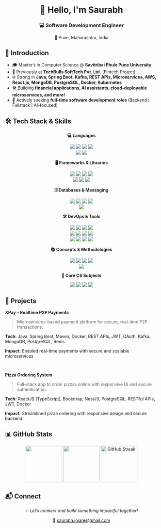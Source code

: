 <h1 align="center">👋 Hello, I'm Saurabh</h1>

<h3 align="center">💻 Software Development Engineer</h3>
<p align="center">
  📍 Pune, Maharashtra, India
</p>

## 🚀 Introduction

- 🎓 Master’s in Computer Science @ **Savitribai Phule Pune University**  
- 💼 Previously at **TechBulls SoftTech Pvt. Ltd.** (Fintech Project)  
- 🌐 Strong in **Java, Spring Boot, Kafka, REST APIs, Microservices, AWS, React.js, MongoDB, PostgreSQL, Docker, Kubernetes**  
- 🛠️ Building **financial applications, AI assistants, cloud-deployable microservices, and more!**  
- 🚨 Actively seeking **full-time software development roles** (Backend | Fullstack | AI-focused)  

## 🛠️ Tech Stack & Skills
<p align="center"><strong>💻 Languages</strong></p>
<p align="center">
  <img src="https://img.shields.io/badge/Java-ED8B00?style=for-the-badge&logo=java&logoColor=white" />
  <img src="https://img.shields.io/badge/C++-00599C?style=for-the-badge&logo=c%2B%2B&logoColor=white" />
  <img src="https://img.shields.io/badge/JavaScript-F7DF1E?style=for-the-badge&logo=javascript&logoColor=black" />
  <img src="https://img.shields.io/badge/TypeScript-3178C6?style=for-the-badge&logo=typescript&logoColor=white" /><br>
  <img src="https://img.shields.io/badge/HTML5-E34F26?style=for-the-badge&logo=html5&logoColor=white" />
  <img src="https://img.shields.io/badge/CSS3-1572B6?style=for-the-badge&logo=css3&logoColor=white" />
</p>

<p align="center"><strong>🖥️ Frameworks & Libraries</strong></p>
<p align="center">
  <img src="https://img.shields.io/badge/Spring_Boot-6DB33F?style=for-the-badge&logo=spring&logoColor=white" />
  <img src="https://img.shields.io/badge/Hibernate-59666C?style=for-the-badge&logo=hibernate&logoColor=white" />
  <img src="https://img.shields.io/badge/React-61DAFB?style=for-the-badge&logo=react&logoColor=black" />
  <img src="https://img.shields.io/badge/Angular-DD0031?style=for-the-badge&logo=angular&logoColor=white" /><br>
  <img src="https://img.shields.io/badge/Bootstrap-7952B3?style=for-the-badge&logo=bootstrap&logoColor=white" />
  <img src="https://img.shields.io/badge/JUnit-25A162?style=for-the-badge&logo=junit5&logoColor=white" />
  <img src="https://img.shields.io/badge/Mockito-00C2A0?style=for-the-badge&logo=mockito&logoColor=white" />
</p>

<p align="center"><strong>🗄️ Databases & Messaging</strong></p>
<p align="center">
  <img src="https://img.shields.io/badge/PostgreSQL-336791?style=for-the-badge&logo=postgresql&logoColor=white" />
  <img src="https://img.shields.io/badge/MySQL-00758F?style=for-the-badge&logo=mysql&logoColor=white" />
  <img src="https://img.shields.io/badge/MongoDB-47A248?style=for-the-badge&logo=mongodb&logoColor=white" />
  <img src="https://img.shields.io/badge/Redis-DC382D?style=for-the-badge&logo=redis&logoColor=white" /><br>
  <img src="https://img.shields.io/badge/Kafka-231F20?style=for-the-badge&logo=apachekafka&logoColor=white" />
</p>

<p align="center"><strong>🛠️ DevOps & Tools</strong></p>
<p align="center">
  <img src="https://img.shields.io/badge/Git-F05032?style=for-the-badge&logo=git&logoColor=white" />
  <img src="https://img.shields.io/badge/Linux-FCC624?style=for-the-badge&logo=linux&logoColor=black" />
  <img src="https://img.shields.io/badge/Postman-FF6C37?style=for-the-badge&logo=postman&logoColor=white" />
  <img src="https://img.shields.io/badge/Jenkins-D24939?style=for-the-badge&logo=jenkins&logoColor=white" /><br>
  <img src="https://img.shields.io/badge/Ansible-EE0000?style=for-the-badge&logo=ansible&logoColor=white" />
  <img src="https://img.shields.io/badge/Prometheus-E6522C?style=for-the-badge&logo=prometheus&logoColor=white" />
  <img src="https://img.shields.io/badge/Grafana-F46800?style=for-the-badge&logo=grafana&logoColor=white" />
  <img src="https://img.shields.io/badge/Docker-2496ED?style=for-the-badge&logo=docker&logoColor=white" /><br>
  <img src="https://img.shields.io/badge/Kubernetes-326CE5?style=for-the-badge&logo=kubernetes&logoColor=white" />
  <img src="https://img.shields.io/badge/AWS-232F3E?style=for-the-badge&logo=amazonaws&logoColor=white" />
  <img src="https://img.shields.io/badge/Microservices-FF6600?style=for-the-badge" />
  <img src="https://img.shields.io/badge/REST_API-61DAFB?style=for-the-badge" />
</p>

<p align="center"><strong>📚 Concepts & Methodologies</strong></p>
<p align="center">
  <img src="https://img.shields.io/badge/Data_Structures-007ACC?style=for-the-badge" />
  <img src="https://img.shields.io/badge/Algorithms-FF8C00?style=for-the-badge" />
  <img src="https://img.shields.io/badge/Agile-007ACC?style=for-the-badge" />
  <img src="https://img.shields.io/badge/SOLID_Principles-6A1B9A?style=for-the-badge" /><br>
  <img src="https://img.shields.io/badge/Generative_AI-FF4081?style=for-the-badge" />
</p>

<p align="center"><strong>📘 Core CS Subjects</strong></p>
<p align="center">
  <img src="https://img.shields.io/badge/Computer_Networks-4682B4?style=for-the-badge&logo=azurepipelines&logoColor=white" />
  <img src="https://img.shields.io/badge/DBMS-8A2BE2?style=for-the-badge&logo=databricks&logoColor=white" />
  <img src="https://img.shields.io/badge/Operating_System-FF4500?style=for-the-badge&logo=linux&logoColor=white" />
  <img src="https://img.shields.io/badge/System_Design-2E8B57?style=for-the-badge&logo=architecture&logoColor=white" />
</p>

## 🧠 Projects
<p><strong>XPay – Realtime P2P Payments</strong></p>
<blockquote>Microservices-based payment platform for secure, real-time P2P transactions.</blockquote>
<p><strong>Tech:</strong> Java, Spring Boot, Maven, Docker, REST APIs, JWT, OAuth, Kafka, MongoDB, PostgreSQL, Redis</p>
<p><strong>Impact:</strong> Enabled real-time payments with secure and scalable microservices</p>
<br>

<p><strong>Pizza Ordering System</strong></p>
<blockquote>Full-stack app to order pizzas online with responsive UI and secure authentication.</blockquote>
<p><strong>Tech:</strong> ReactJS (TypeScript), Bootstrap, NestJS, PostgreSQL, RESTful APIs, JWT, Docker</p>
<p><strong>Impact:</strong> Streamlined pizza ordering with responsive design and secure backend</p>

## 📊 GitHub Stats
<p align="center">
  <img src="https://github-readme-stats.vercel.app/api?username=saurabhjojare&show_icons=true&theme=transparent&hide_border=true" height="120"/>
  <img src="https://github-readme-stats.vercel.app/api/top-langs/?username=saurabhjojare&layout=compact&theme=transparent&hide_border=true" height="120"/>
  <img src="https://streak-stats.demolab.com?user=saurabhjojare&theme=transparent&hide_border=true&date=20250916" height="120" alt="GitHub Streak"/>
</p>

## 📬 Connect  

<p align="center"><i>✨ Let’s connect and build something impactful together!</i></p>

<p align="center">📧 <a href="mailto:saurabh.jojare@gmail.com">saurabh.jojare@gmail.com</a></p>

